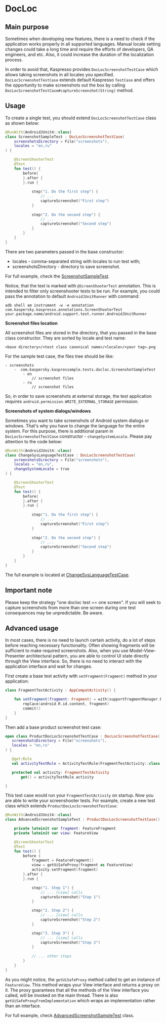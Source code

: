 # DocLoc

## Main purpose

Sometimes when developing new features, there is a need to check if the application works properly in all supported languages. Manual locale setting changes could take a long time and require the efforts of developers, QA engineers, and etc. Also, it could increase the duration of the localization process. 

In order to avoid that, Kaspresso provides ```DocLocScreenshotTestCase``` 
which allows taking screenshots in all locales you specified. `DocLocScreenshotTestCase` extends
default Kaspresso `TestCase` and offers the opportunity to make screenshots out the box by 
calling `DocLocScreenshotTestCase#captureScreenshot(String)` method. 
        
## Usage

To create a single test, you should extend `DocLocScreenshotTestCase` class as shown below: 

```kotlin
@RunWith(AndroidJUnit4::class)
class ScreenshotSampleTest : DocLocScreenshotTestCase(
    screenshotsDirectory = File("screenshots"),
    locales = "en,ru"
) {

    @ScreenShooterTest
    @Test
    fun test() {
        before{
        }.after {
        }.run {
            
            step("1. Do the first step") {
                // ...
                captureScreenshot("First step")
            } 
            
            step("2. Do the second step") {
                // ... 
                captureScreenshot("Second step")
            }
        }
    }        
}
```

There are two parameters passed in the base constructor: 
- locales - comma-separated string with locales to run test with;
- screenshotsDirectory - directory to save screenshot.

For full example, check the [ScreenshotSampleTest](https://github.com/KasperskyLab/Kaspresso/blob/master/sample/src/androidTest/java/com/kaspersky/kaspressample/docloc_tests/ScreenshotSampleTest.kt). 

Notice, that the test is marked with `@ScreenShooterTest` annotation. This is intended to filter only screenshooter tests to be run. For example, you could pass the 
annotation to default `AndroidJUnitRunner` with command: 

```
adb shell am instrument -w -e annotation com.kaspersky.kaspresso.annotations.ScreenShooterTest your.package.name/android.support.test.runner.AndroidJUnitRunner
```

**Screenshot files location**

All screenshot files are stored in the directory, that you passed in the base class constructor. 
They are sorted by locale and test name:  

`<base directory>/<test class canonical name>/<locale>/<your tag>.png`

For the sample test case, the files tree should be like: 

    - screenshots
        -  com.kaspersky.kaspressample.tests.docloc.ScreenshotSampleTest
            - en
                // screenshot files
            - ru
                // screenshot files
                
So, in order to save screenshots at external storage, the test application requires 
`android.permission.WRITE_EXTERNAL_STORAGE` permission. 

**Screenshots of system dialogs/windows**

Sometimes you want to take screenshots of Android system dialogs or windows. That's why you have to change the language for the entire system. For this purpose, there is additional param in ```DocLocScreenshotTestCase``` constructor - ```changeSystemLocale```.
Please pay attention to the code below:
```kotlin
@RunWith(AndroidJUnit4::class)
class ChangeSysLanguageTestCase : DocLocScreenshotTestCase(
    screenshotsDirectory = File("screenshots"),
    locales = "en,ru",
    changeSystemLocale = true
) {

    @ScreenShooterTest
    @Test
    fun test() {
        before{
        }.after {
        }.run {
            
            step("1. Do the first step") {
                // ...
                captureScreenshot("First step")
            } 
            
            step("2. Do the second step") {
                // ... 
                captureScreenshot("Second step")
            }
        }
    }        
}
```
The full example is located at [ChangeSysLanguageTestCase](https://github.com/KasperskyLab/Kaspresso/blob/master/sample/src/androidTest/java/com/kaspersky/kaspressample/docloc_tests/ChangeSysLanguageTestCase.kt).

## Important note

Please keep the strategy "one docloc test == one screen". If you will seek to capture screenshots from more than one screen during one test consequences may be unpredictable. Be aware.

## Advanced usage

In most cases, there is no need to launch certain activity, do a lot of steps before reaching necessary functionality. Often showing fragments will be sufficient to make required screenshots.
Also, when you use Model-View-Presenter architectural pattern, you are able to control UI state
directly through the View interface. So, there is no need to interact with the application interface and wait for changes. 
 
First create a base test activity with `setFragment(Fragment)` method in your application:
 
```kotlin
class FragmentTestActivity : AppCompatActivity() {

    fun setFragment(fragment: Fragment) = with(supportFragmentManager.beginTransaction()) {
        replace(android.R.id.content, fragment)
        commit()
    }
}
```

Then add a base product screenshot test case: 
 
 ```kotlin
open class ProductDocLocScreenshotTestCase : DocLocScreenshotTestCase(
    screenshotsDirectory = File("screenshots"),
    locales = "en,ru"
) {

    @get:Rule
    val activityTestRule = ActivityTestRule(FragmentTestActivity::class.java, false, true)

    protected val activity: FragmentTestActivity
        get() = activityTestRule.activity

}
```  

This test case would run your `FragmentTestActivity` on startup. Now you are able to write your screenshooter tests. 
For example, create a new test class which extends `ProductDocLocScreenshotTestCase`: 

```kotlin
@RunWith(AndroidJUnit4::class)
class AdvancedScreenshotSampleTest : ProductDocLocScreenshotTestCase() {

    private lateinit var fragment: FeatureFragment
    private lateinit var view: FeatureView

    @ScreenShooterTest
    @Test
    fun test() {
        before {
            fragment = FeatureFragment()
            view = getUiSafeProxy(fragment as FeatureView)
            activity.setFragment(fragment)
        }.after {
        }.run {

            step("1. Step 1") {
                // ... [view] calls
                captureScreenshot("Step 1")
            }

            step("2. Step 2") {
                // ... [view] calls
                captureScreenshot("Step 2")
            }

            step("3. Step 3") {
                // ... [view] calls
                captureScreenshot("Step 3")
            }
            
            // ... other steps
        }
    }
}
```

As you might notice, the `getUiSafeProxy` method called to get an instance of `FeatureView`. 
This method wraps your View interface and returns a proxy on it. 
The proxy guarantees that all the methods of the View interface you called, will be invoked on the main thread. 
There is also `getUiSafeProxyFromImplementation` which wraps an implementation rather than an interface. 

For full example, check [AdvancedScreenshotSampleTest](https://github.com/KasperskyLab/Kaspresso/blob/master/sample/src/androidTest/java/com/kaspersky/kaspressample/docloc_tests/advanced/AdvancedScreenshotSampleTest.kt) class.
 